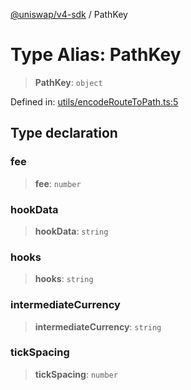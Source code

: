 [@uniswap/v4-sdk](https://github.com/Uniswap/sdks/tree/main/sdks/v4-sdk) / PathKey

# Type Alias: PathKey

> **PathKey**: `object`

Defined in: [utils/encodeRouteToPath.ts:5](https://github.com/Uniswap/sdks/blob/c1c9f64f11640c79a680f539823458931629e6ed/sdks/v4-sdk/src/utils/encodeRouteToPath.ts#L5)

## Type declaration

### fee

> **fee**: `number`

### hookData

> **hookData**: `string`

### hooks

> **hooks**: `string`

### intermediateCurrency

> **intermediateCurrency**: `string`

### tickSpacing

> **tickSpacing**: `number`
